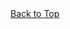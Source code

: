 <div class="vertical flip-container" ontouchstart="this.classList.toggle('hover');">
    <a href="#" class="scrollToTop flipper">
        <div class="front"></div>
        <div class="back"></div>
        <span class="sr-only">Back to Top</span>
	</a>
</div>